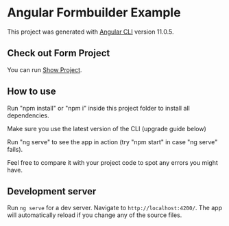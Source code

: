 # Angular Formbuilder Example

This project was generated with [Angular CLI](https://github.com/angular/angular-cli) version 11.0.5.


## Check out Form Project
You can run [Show Project](https://angular-reactive-form-example.vercel.app/).


## How to use

Run "npm install" or "npm i" inside this project folder to install all dependencies.

Make sure you use the latest version of the CLI (upgrade guide below)

Run "ng serve" to see the app in action (try "npm start" in case "ng serve" fails).

Feel free to compare it with your project code to spot any errors you might have.


## Development server

Run `ng serve` for a dev server. Navigate to `http://localhost:4200/`. The app will automatically reload if you change any of the source files.
